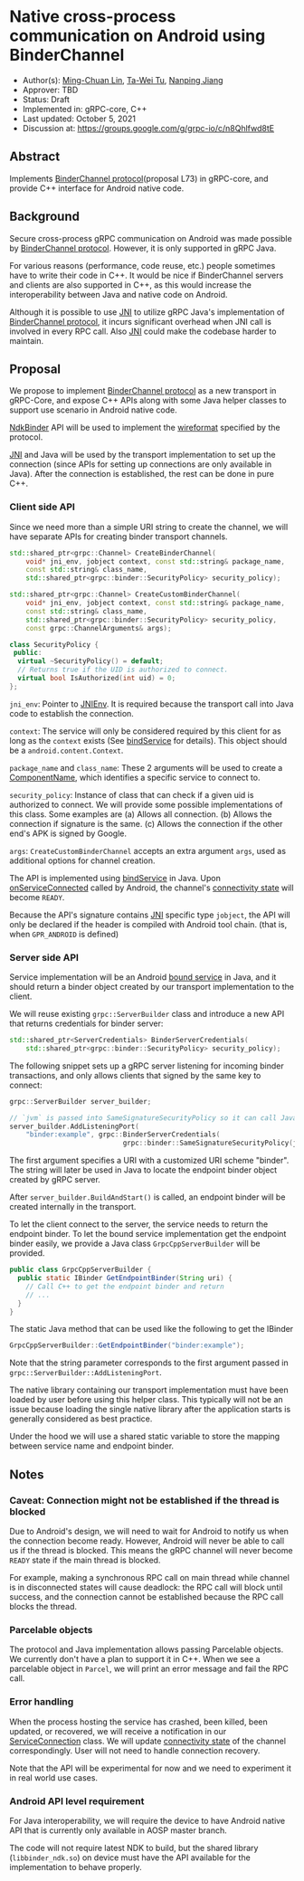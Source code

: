 # Native cross-process communication on Android using BinderChannel

*   Author(s): [Ming-Chuan Lin](https://github.com/sifmelcara),
    [Ta-Wei Tu](https://github.com/taweitu),
    [Nanping Jiang](https://github.com/napathome)
*   Approver: TBD
*   Status: Draft
*   Implemented in: gRPC-core, C++
*   Last updated: October 5, 2021
*   Discussion at: https://groups.google.com/g/grpc-io/c/n8Qhlfwd8tE

## Abstract

Implements [BinderChannel protocol](proposal L73) in gRPC-core, and provide C++
interface for Android native code.

## Background

Secure cross-process gRPC communication on Android was made possible by
[BinderChannel protocol]. However, it is only supported in gRPC Java.

For various reasons (performance, code reuse, etc.) people sometimes have to
write their code in C++. It would be nice if BinderChannel servers and clients
are also supported in C++, as this would increase the interoperability between
Java and native code on Android.

Although it is possible to use [JNI] to utilize gRPC Java's implementation of
[BinderChannel protocol], it incurs significant overhead when JNI call is
involved in every RPC call. Also [JNI] could make the codebase harder to
maintain.

## Proposal

We propose to implement [BinderChannel protocol] as a new transport in
gRPC-Core, and expose C++ APIs along with some Java helper classes to support
use scenario in Android native code.

[NdkBinder] API will be used to implement the [wireformat] specified by the
protocol.

[JNI] and Java will be used by the transport implementation to set up the
connection (since APIs for setting up connections are only available in Java).
After the connection is established, the rest can be done in pure C++.

### Client side API

Since we need more than a simple URI string to create the channel, we will have
separate APIs for creating binder transport channels.

```cpp
std::shared_ptr<grpc::Channel> CreateBinderChannel(
    void* jni_env, jobject context, const std::string& package_name,
    const std::string& class_name,
    std::shared_ptr<grpc::binder::SecurityPolicy> security_policy);

std::shared_ptr<grpc::Channel> CreateCustomBinderChannel(
    void* jni_env, jobject context, const std::string& package_name,
    const std::string& class_name,
    std::shared_ptr<grpc::binder::SecurityPolicy> security_policy,
    const grpc::ChannelArguments& args);

class SecurityPolicy {
 public:
  virtual ~SecurityPolicy() = default;
  // Returns true if the UID is authorized to connect.
  virtual bool IsAuthorized(int uid) = 0;
};
```

`jni_env`: Pointer to [JNIEnv]. It is required because the transport call into
Java code to establish the connection.

`context`: The service will only be considered required by this client for as
long as the `context` exists (See [bindService] for details). This object should
be a `android.content.Context`.

`package_name` and `class_name`: These 2 arguments will be used to create a
[ComponentName], which identifies a specific service to connect to.

`security_policy`: Instance of class that can check if a given uid is authorized
to connect. We will provide some possible implementations of this class. Some
examples are (a) Allows all connection. (b) Allows the connection if signature
is the same. (c) Allows the connection if the other end's APK is signed by
Google.

`args`: `CreateCustomBinderChannel` accepts an extra argument `args`, used as
additional options for channel creation.

The API is implemented using [bindService] in Java. Upon [onServiceConnected]
called by Android, the channel's [connectivity state] will become `READY`.

Because the API's signature contains [JNI] specific type `jobject`, the API will
only be declared if the header is compiled with Android tool chain. (that is,
when `GPR_ANDROID` is defined)

### Server side API

Service implementation will be an Android [bound service] in Java, and it should
return a binder object created by our transport implementation to the client.

We will reuse existing `grpc::ServerBuilder` class and introduce a new API that
returns credentials for binder server:

```cpp
std::shared_ptr<ServerCredentials> BinderServerCredentials(
    std::shared_ptr<grpc::binder::SecurityPolicy> security_policy);
```

The following snippet sets up a gRPC server listening for incoming binder
transactions, and only allows clients that signed by the same key to connect:

```cpp
grpc::ServerBuilder server_builder;

// `jvm` is passed into SameSignatureSecurityPolicy so it can call Java
server_builder.AddListeningPort(
    "binder:example", grpc::BinderServerCredentials(
                            grpc::binder::SameSignatureSecurityPolicy(jvm)));
```

The first argument specifies a URI with a customized URI scheme "binder". The
string will later be used in Java to locate the endpoint binder object created
by gRPC server.

After `server_builder.BuildAndStart()` is called, an endpoint binder will be
created internally in the transport.

To let the client connect to the server, the service needs to return the
endpoint binder. To let the bound service implementation get the endpoint binder
easily, we provide a Java class `GrpcCppServerBuilder` will be provided.

```java
public class GrpcCppServerBuilder {
  public static IBinder GetEndpointBinder(String uri) {
    // Call C++ to get the endpoint binder and return
    // ...
  }
}
```

The static Java method that can be used like the following to get the IBinder

```java
GrpcCppServerBuilder::GetEndpointBinder("binder:example");
```

Note that the string parameter corresponds to the first argument passed in
`grpc::ServerBuilder::AddListeningPort`.

The native library containing our transport implementation must have been loaded
by user before using this helper class. This typically will not be an issue
because loading the single native library after the application starts is
generally considered as best practice.

Under the hood we will use a shared static variable to store the mapping between
service name and endpoint binder.

## Notes

### Caveat: Connection might not be established if the thread is blocked

Due to Android's design, we will need to wait for Android to notify us when the
connection become ready. However, Android will never be able to call us if the
thread is blocked. This means the gRPC channel will never become `READY` state
if the main thread is blocked.

For example, making a synchronous RPC call on main thread while channel is in
disconnected states will cause deadlock: the RPC call will block until success,
and the connection cannot be established because the RPC call blocks the thread.

### Parcelable objects

The protocol and Java implementation allows passing Parcelable objects. We
currently don't have a plan to support it in C++. When we see a parcelable
object in `Parcel`, we will print an error message and fail the RPC call.

### Error handling

When the process hosting the service has crashed, been killed, been updated, or
recovered, we will receive a notification in our [ServiceConnection] class. We
will update [connectivity state] of the channel correspondingly. User will not
need to handle connection recovery.

Note that the API will be experimental for now and we need to experiment it in
real world use cases.

### Android API level requirement

For Java interoperability, we will require the device to have Android native API
that is currently only available in AOSP master branch.

The code will not require latest NDK to build, but the shared library
(`libbinder_ndk.so`) on device must have the API available for the
implementation to behave properly.

[BinderChannel protocol]: https://github.com/grpc/proposal/blob/master/L73-java-binderchannel.md
[JNI]: https://en.wikipedia.org/wiki/Java_Native_Interface
[NdkBinder]: https://developer.android.com/ndk/reference/group/ndk-binder
[wireformat]: https://github.com/grpc/proposal/blob/master/L73-java-binderchannel/wireformat.md
[bound service]: https://developer.android.com/guide/components/bound-services.html
[JNIEnv]: https://developer.android.com/training/articles/perf-jni
[ComponentName]: https://developer.android.com/reference/android/content/ComponentName
[bindService]: https://developer.android.com/reference/android/content/Context#bindService(android.content.Intent,%20android.content.ServiceConnection,%20int)
[onServiceConnected]: https://developer.android.com/reference/android/content/ServiceConnection#onServiceConnected(android.content.ComponentName,%20android.os.IBinder)
[connectivity state]: https://grpc.github.io/grpc/core/md_doc_connectivity-semantics-and-api.html
[ServiceConnection]: https://developer.android.com/reference/android/content/ServiceConnection
